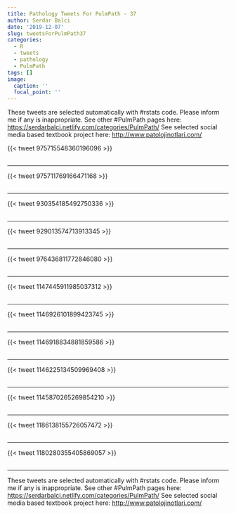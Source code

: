 ```yaml
---
title: Pathology Tweets For PulmPath - 37
author: Serdar Balci
date: '2019-12-07'
slug: tweetsForPulmPath37
categories:
  - R
  - tweets
  - pathology
  - PulmPath
tags: []
image:
  caption: ''
  focal_point: ''
---
```



These tweets are selected automatically with #rstats code. Please inform me if any is inappropriate.
See other #PulmPath pages here: https://serdarbalci.netlify.com/categories/PulmPath/ 
See selected social media based textbook project here: http://www.patolojinotlari.com/

{{< tweet 975715548360196096 >}}
<br>
<br>
<hr>
{{< tweet 975711769166471168 >}}
<br>
<br>
<hr>
{{< tweet 930354185492750336 >}}
<br>
<br>
<hr>
{{< tweet 929013574713913345 >}}
<br>
<br>
<hr>
{{< tweet 976436811772846080 >}}
<br>
<br>
<hr>
{{< tweet 1147445911985037312 >}}
<br>
<br>
<hr>
{{< tweet 1146926101899423745 >}}
<br>
<br>
<hr>
{{< tweet 1146918834881859586 >}}
<br>
<br>
<hr>
{{< tweet 1146225134509969408 >}}
<br>
<br>
<hr>
{{< tweet 1145870265269854210 >}}
<br>
<br>
<hr>
{{< tweet 1186138155726057472 >}}
<br>
<br>
<hr>
{{< tweet 1180280355405869057 >}}
<br>
<br>
<hr>


These tweets are selected automatically with #rstats code. Please inform me if any is inappropriate.
See other #PulmPath pages here: https://serdarbalci.netlify.com/categories/PulmPath/ 
See selected social media based textbook project here: http://www.patolojinotlari.com/
